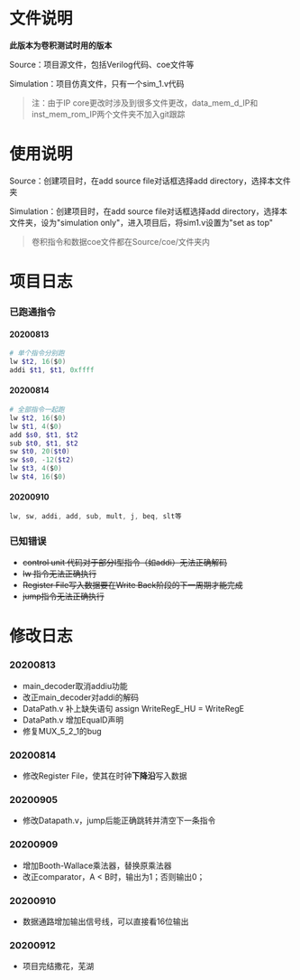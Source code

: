 # 文件说明

**此版本为卷积测试时用的版本**

Source：项目源文件，包括Verilog代码、coe文件等

Simulation：项目仿真文件，只有一个sim_1.v代码

> 注：由于IP core更改时涉及到很多文件更改，data_mem_d_IP和inst_mem_rom_IP两个文件夹不加入git跟踪

# 使用说明

Source：创建项目时，在add source file对话框选择add directory，选择本文件夹

Simulation：创建项目时，在add source file对话框选择add directory，选择本文件夹，设为"simulation only"，进入项目后，将sim1.v设置为"set as top"

> 卷积指令和数据coe文件都在Source/coe/文件夹内

# 项目日志

### 已跑通指令

#### 20200813

```powershell
# 单个指令分别跑
lw $t2, 16($0)
addi $t1, $t1, 0xffff
```

#### 20200814

~~~powershell
# 全部指令一起跑
lw $t2, 16($0)
lw $t1, 4($0)
add $s0, $t1, $t2
sub $t0, $t1, $t2
sw $t0, 20($t0)
sw $s0, -12($t2)
lw $t3, 4($0)
lw $t4, 16($0)
~~~

#### 20200910

~~~powershell
lw, sw, addi, add, sub, mult, j, beq, slt等
~~~



### 已知错误

+ ~~control unit 代码对于部分I型指令（如addi）无法正确解码~~
+ ~~lw 指令无法正确执行~~
+ ~~Register File写入数据要在Write Back阶段的下一周期才能完成~~
+ ~~jump指令无法正确执行~~

# 修改日志

### 20200813

+ main_decoder取消addiu功能
+ 改正main_decoder对addi的解码
+ DataPath.v 补上缺失语句 assign WriteRegE_HU = WriteRegE
+ DataPath.v 增加EqualD声明
+ 修复MUX_5_2_1的bug

### 20200814

+ 修改Register File，使其在时钟**下降沿**写入数据

### 20200905

+ 修改Datapath.v，jump后能正确跳转并清空下一条指令

### 20200909

+ 增加Booth-Wallace乘法器，替换原乘法器
+ 改正comparator，A < B时，输出为1；否则输出0；

### 20200910

+ 数据通路增加输出信号线，可以直接看16位输出

### 20200912

+ 项目完结撒花，芜湖
